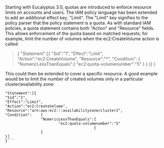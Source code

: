 Starting with Eucalyptus 3.0, quotas are introduced to enforce resource limits on accounts and users.  The IAM policy language has been extended to add an additional effect key; "Limit".  The "Limit" key signifies to the policy parser that the policy statement is a quota. As with standard IAM policies, a quota statement contains both "Action" and "Resource" fields. This allows enforcement of the quota based on matched requests; for example, limit the number of volumes when the ec2:CreateVolume action is called:

>{
>"Statement":[{
>"Sid":"1",
>"Effect":"Limit",
>"Action":"ec2:CreateVolume",
>"Resource":"*",
>"Condition":    {
>                "NumericLessThanEquals":{
>                        "ec2:quota-volumenumber":"5"
>                                        }
>                }
>}]
>}

This could then be extended to cover a specific resource.  A good example would be to limit the number of created volumes only in a particular cluster/availability zone:

```{
"Statement":[{
"Sid":"1",
"Effect":"Limit",
"Action":"ec2:CreateVolume",
"Resource":"arn:aws:ec2:::availabilityzone/cluster2",
"Condition":    {
                "NumericLessThanEquals":{
                        "ec2:quota-volumenumber":"5"
                                        }
                }
}]
}```

